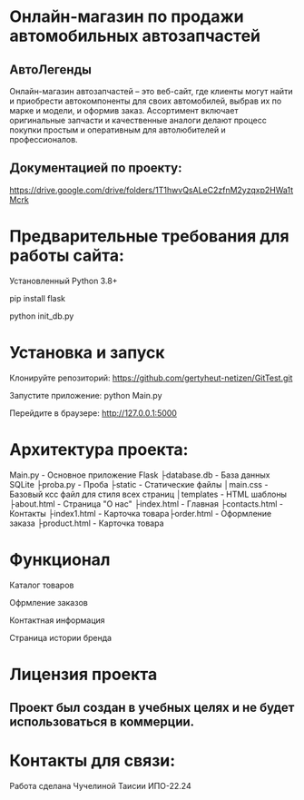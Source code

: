 # Онлайн-магазин по продажи автомобильных автозапчастей
## АвтоЛегенды

Онлайн-магазин автозапчастей – это веб-сайт, где клиенты могут найти и приобрести автокомпоненты для своих автомобилей, выбрав их по марке и модели, и оформив заказ. Ассортимент включает оригинальные запчасти и качественные аналоги делают процесс покупки простым и оперативным для автолюбителей и профессионалов. 

## Документацией по проекту:
https://drive.google.com/drive/folders/1T1hwvQsALeC2zfnM2yzqxp2HWa1tMcrk

# Предварительные требования для работы сайта:
Установленный Python 3.8+

pip install flask 

python init_db.py

# Установка и запуск
Клонируйте репозиторий: https://github.com/gertyheut-netizen/GitTest.git

Запустите приложение:
python  Main.py

Перейдите в браузере:
http://127.0.0.1:5000

# Архитектура проекта:
Main.py - Основное приложение Flask ├database.db - База данных SQLite ├proba.py - Проба ├static - Статические файлы │main.css - Базовый ксс файл для стиля всех страниц │templates - HTML шаблоны ├about.html - Страница "О нас" ├index.html - Главная ├contacts.html  - Контакты ├index1.html - Карточка товара├order.html - Оформление заказа ├product.html - Карточка товара 

# Функционал

Каталог товаров

Офрмление заказов

Контактная информация

Страница истории бренда

# Лицензия проекта

## Проект был создан в учебных целях и не будет использоваться в коммерции.

# Контакты для связи:

Работа сделана Чучелиной Таисии ИПО-22.24




